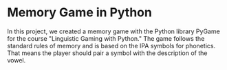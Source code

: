 # Memory Game in Python

In this project, we created a memory game with the Python library PyGame for the course "Linguistic Gaming with Python." The game follows the standard rules of memory and is based on the IPA symbols for phonetics. That means the player should pair a symbol with the description of the vowel. 

